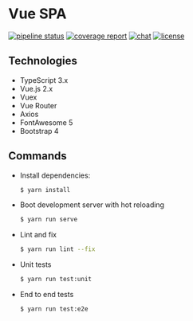 # Vue SPA

[![pipeline status](https://gitlab.com/backstage-technical-services/website/vue-spa/badges/master/pipeline.svg)](https://gitlab.com/backstage-technical-services/website/vue-spa/-/commits/master)
[![coverage report](https://gitlab.com/backstage-technical-services/website/vue-spa/badges/master/coverage.svg)](https://gitlab.com/backstage-technical-services/website/vue-spa/-/commits/master)
[![chat](https://img.shields.io/badge/chat-on%20slack-brightgreen)](https://bts-website.slack.com)
[![license](https://img.shields.io/badge/license-Apache%20v2-blue)](./LICENSE.md)

## Technologies
* TypeScript 3.x
* Vue.js 2.x
* Vuex
* Vue Router
* Axios
* FontAwesome 5
* Bootstrap 4

## Commands
* Install dependencies:
    ```sh
    $ yarn install
    ```
* Boot development server with hot reloading 
    ```sh
    $ yarn run serve
    ```
* Lint and fix
    ```sh
    $ yarn run lint --fix
    ```
* Unit tests
    ```sh
    $ yarn run test:unit
    ```
* End to end tests
    ```sh
    $ yarn run test:e2e
    ```    
